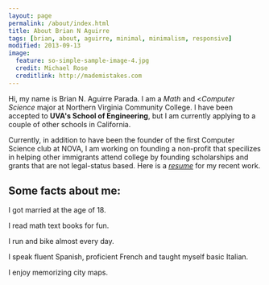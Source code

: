 ```yaml
---
layout: page
permalink: /about/index.html
title: About Brian N Aguirre
tags: [brian, about, aguirre, minimal, minimalism, responsive]
modified: 2013-09-13
image:
  feature: so-simple-sample-image-4.jpg
  credit: Michael Rose
  creditlink: http://mademistakes.com
---
```


Hi, my name is Brian N. Aguirre Parada. I am a *Math* and <*Computer Science* major at Northern Virginia Community College. I have been accepted to **UVA's School of Engineering**, but I am currently applying to a couple of other schools in California.

Currently, in addition to have been the founder of the first Computer Science club at NOVA, I am working on founding a non-profit that specilizes in helping other immigrants attend college by founding scholarships and grants that are not legal-status based.
Here is a <a href="{{ site.url}}/resume.pdf"> *resume*</a> for my recent work.


## Some facts about me:

I got married at the age of 18.

I read math text books for fun.

I run and bike almost every day.

I speak fluent Spanish, proficient French and taught myself basic Italian.

I enjoy memorizing city maps.
